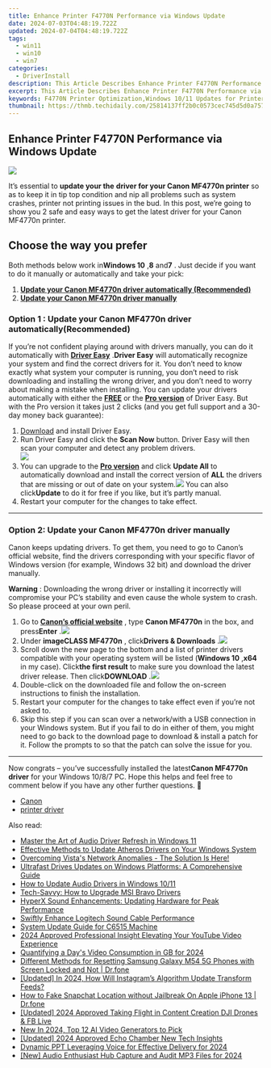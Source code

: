 ```yaml
---
title: Enhance Printer F4770N Performance via Windows Update
date: 2024-07-03T04:48:19.722Z
updated: 2024-07-04T04:48:19.722Z
tags:
  - win11
  - win10
  - win7
categories:
  - DriverInstall
description: This Article Describes Enhance Printer F4770N Performance via Windows Update
excerpt: This Article Describes Enhance Printer F4770N Performance via Windows Update
keywords: F4770N Printer Optimization,Windows 10/11 Updates for Printers,Printer F4770N Enhancement Tips,Improving Printer Speed with Windows Update,F4770N Upgrade Guide,Windows 10/11 F4770N Troubleshooting,Maximize Printer Output Efficiency F4770N
thumbnail: https://thmb.techidaily.com/25814137ff2b0c0573cec745d5d0a7576d58b816448c60f70b991c5a0f3d865d.jpeg
---
```


## Enhance Printer F4770N Performance via Windows Update

![](https://images.drivereasy.com/wp-content/uploads/2018/07/img_5b4c7d7f89ce2.jpg)

It’s essential to **update your the**   **driver for your Canon MF4770n printer** so as to keep it in tip top condition and nip all problems such as system crashes, printer not printing issues in the bud. In this post, we’re going to show you 2 safe and easy ways to get the latest driver for your Canon MF4770n printer.

## Choose the way you prefer

 Both methods below work in**Windows 10** ,**8** and**7** . Just decide if you want to do it manually or automatically and take your pick:

1. **[Update your Canon MF4770n driver automatically (Recommended)](#O1)**
2. [**Update your Canon MF4770n driver manually**](#O2)

### Option 1 : Update your Canon MF4770n driver automatically(Recommended)

If you’re not confident playing around with drivers manually, you can do it automatically with [](https://tools.techidaily.com/drivereasy/download/) **[Driver Easy](https://tools.techidaily.com/drivereasy/download/)** .**Driver Easy**  will automatically recognize your system and find the correct drivers for it. You don’t need to know exactly what system your computer is running, you don’t need to risk downloading and installing the wrong driver, and you don’t need to worry about making a mistake when installing. You can update your drivers automatically with either the [**FREE**](https://tools.techidaily.com/drivereasy/download/) [](https://tools.techidaily.com/drivereasy/download/) or the **[Pro version](https://tools.techidaily.com/drivereasy/download/)**  of Driver Easy. But with the Pro version it takes just 2 clicks (and you get full support and a 30-day money back guarantee):

1. [Download](https://tools.techidaily.com/drivereasy/download/) and install Driver Easy.
2. Run Driver Easy and click the **Scan Now** button. Driver Easy will then scan your computer and detect any problem drivers.  
![](https://images.drivereasy.com/wp-content/uploads/2018/11/img_5bfa3dfb7f029.jpg)
3. You can upgrade to the **[Pro version](https://tools.techidaily.com/drivereasy/download/)**  and click **Update All** to automatically download and install the correct version of **ALL**  the drivers that are missing or out of date on your system.![](https://images.drivereasy.com/wp-content/uploads/2018/07/img_5b4c7e148fdf8.jpg) You can also click**Update** to do it for free if you like, but it’s partly manual.
4. Restart your computer for the changes to take effect.

---

### **Option 2: Update your Canon MF4770n driver manually**

 Canon keeps updating drivers. To get them, you need to go to Canon’s official website, find the drivers corresponding with your specific flavor of Windows version (for example, Windows 32 bit) and download the driver manually.

**Warning** : Downloading the wrong driver or installing it incorrectly will compromise your PC’s stability and even cause the whole system to crash. So please proceed at your own peril.

1. Go to **[Canon’s official website](https://www.usa.canon.com/internet/portal/us/home)**  , type **Canon MF4770n** in the box, and press**Enter** .![](https://images.drivereasy.com/wp-content/uploads/2018/05/img_5b03f1a0cf44c.png)
2. Under **imageCLASS MF4770n** , click**Drivers & Downloads** .![](https://images.drivereasy.com/wp-content/uploads/2018/05/img_5b03db4a0d862.jpg)
3. Scroll down the new page to the bottom and a list of printer drivers compatible with your operating system will be listed (**Windows 10** ,**x64** in my case). Click**the first result** to make sure you download the latest driver release. Then click**DOWNLOAD** .![](https://images.drivereasy.com/wp-content/uploads/2018/05/img_5b03db3044199.jpg)
4. Double-click on the downloaded file and follow the on-screen instructions to finish the installation.
5. Restart your computer for the changes to take effect even if you’re not asked to.
6. Skip this step if you can scan over a network/with a USB connection in your Windows system. But if you fail to do in either of them, you might need to go back to the download page to download & install a patch for it. Follow the prompts to so that the patch can solve the issue for you.

---

 Now congrats – you’ve successfully installed the latest**Canon MF4770n driver** for your Windows 10/8/7 PC. Hope this helps and feel free to comment below if you have any other further questions. 🙂

* [Canon](https://tools.techidaily.com/drivereasy/download/)
* [printer driver](https://tools.techidaily.com/drivereasy/download/)

<ins class="adsbygoogle"
     style="display:block"
     data-ad-format="autorelaxed"
     data-ad-client="ca-pub-7571918770474297"
     data-ad-slot="1223367746"></ins>



<ins class="adsbygoogle"
     style="display:block"
     data-ad-client="ca-pub-7571918770474297"
     data-ad-slot="8358498916"
     data-ad-format="auto"
     data-full-width-responsive="true"></ins>

<span class="atpl-alsoreadstyle">Also read:</span>
<div><ul>
<li><a href="https://driver-install.techidaily.com/master-the-art-of-audio-driver-refresh-in-windows-11/"><u>Master the Art of Audio Driver Refresh in Windows 11</u></a></li>
<li><a href="https://driver-install.techidaily.com/effective-methods-to-update-atheros-drivers-on-your-windows-system/"><u>Effective Methods to Update Atheros Drivers on Your Windows System</u></a></li>
<li><a href="https://driver-install.techidaily.com/overcoming-vistas-network-anomalies-the-solution-is-here/"><u>Overcoming Vista's Network Anomalies - The Solution Is Here!</u></a></li>
<li><a href="https://driver-install.techidaily.com/ultrafast-drives-updates-on-windows-platforms-a-comprehensive-guide/"><u>Ultrafast Drives Updates on Windows Platforms: A Comprehensive Guide</u></a></li>
<li><a href="https://driver-install.techidaily.com/how-to-update-audio-drivers-in-windows-1011/"><u>How to Update Audio Drivers in Windows 10/11</u></a></li>
<li><a href="https://driver-install.techidaily.com/tech-savvy-how-to-upgrade-msi-bravo-drivers/"><u>Tech-Savvy: How to Upgrade MSI Bravo Drivers</u></a></li>
<li><a href="https://driver-install.techidaily.com/hyperx-sound-enhancements-updating-hardware-for-peak-performance/"><u>HyperX Sound Enhancements: Updating Hardware for Peak Performance</u></a></li>
<li><a href="https://driver-install.techidaily.com/swiftly-enhance-logitech-sound-cable-performance/"><u>Swiftly Enhance Logitech Sound Cable Performance</u></a></li>
<li><a href="https://driver-install.techidaily.com/system-update-guide-for-c6515-machine/"><u>System Update Guide for C6515 Machine</u></a></li>
<li><a href="https://youtube-stream.techidaily.com/2024-approved-professional-insight-elevating-your-youtube-video-experience/"><u>2024 Approved  Professional Insight  Elevating Your YouTube Video Experience</u></a></li>
<li><a href="https://extra-guidance.techidaily.com/quantifying-a-days-video-consumption-in-gb-for-2024/"><u>Quantifying a Day's Video Consumption in GB for 2024</u></a></li>
<li><a href="https://techidaily.com/different-methods-for-resetting-samsung-galaxy-m54-5g-phones-with-screen-locked-and-not-drfone-by-drfone-reset-android-reset-android/"><u>Different Methods for Resetting Samsung Galaxy M54 5G Phones with Screen Locked and Not | Dr.fone</u></a></li>
<li><a href="https://instagram-clips.techidaily.com/updated-in-2024-how-will-instagrams-algorithm-update-transform-feeds/"><u>[Updated] In 2024, How Will Instagram’s Algorithm Update Transform Feeds?</u></a></li>
<li><a href="https://location-social.techidaily.com/how-to-fake-snapchat-location-without-jailbreak-on-apple-iphone-13-drfone-by-drfone-virtual-ios/"><u>How to Fake Snapchat Location without Jailbreak On Apple iPhone 13 | Dr.fone</u></a></li>
<li><a href="https://facebook-videos.techidaily.com/updated-2024-approved-taking-flight-in-content-creation-dji-drones-and-fb-live/"><u>[Updated] 2024 Approved  Taking Flight in Content Creation  DJI Drones & FB Live</u></a></li>
<li><a href="https://ai-editing-video.techidaily.com/new-in-2024-top-12-ai-video-generators-to-pick/"><u>New In 2024, Top 12 AI Video Generators to Pick</u></a></li>
<li><a href="https://on-screen-recording.techidaily.com/updated-2024-approved-echo-chamber-new-tech-insights/"><u>[Updated] 2024 Approved  Echo Chamber  New Tech Insights</u></a></li>
<li><a href="https://digital-screen-recording.techidaily.com/dynamic-ppt-leveraging-voice-for-effective-delivery-for-2024/"><u>Dynamic PPT  Leveraging Voice for Effective Delivery for 2024</u></a></li>
<li><a href="https://screen-mirroring-recording.techidaily.com/new-audio-enthusiast-hub-capture-and-audit-mp3-files-for-2024/"><u>[New] Audio Enthusiast Hub  Capture and Audit MP3 Files for 2024</u></a></li>
</ul></div>

